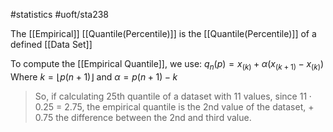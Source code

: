 #statistics 
#uoft/sta238 

The [[Empirical]] [[Quantile(Percentile)]] is the [[Quantile(Percentile)]] of a defined [[Data Set]]

To compute the [[Empirical Quantile]], we use:
	$q_{n}(p)=x_{(k)}+\alpha(x_{(k+1)}-x_{(k)})$
	Where $k=\lfloor{p(n+1)} \rfloor$ and $\alpha=p(n+1)-k$

 > So, if calculating 25th quantile of a dataset with 11 values, since $11 \cdot 0.25$ = 2.75, the empirical quantile is the 2nd value of the dataset, + 0.75 the difference between the 2nd and third value.
